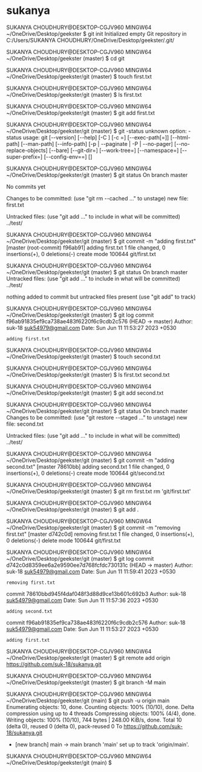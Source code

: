 # sukanya
SUKANYA CHOUDHURY@DESKTOP-CGJV960 MINGW64 ~/OneDrive/Desktop/geekster
$ git init
Initialized empty Git repository in C:/Users/SUKANYA CHOUDHURY/OneDrive/Desktop/geekster/.git/

SUKANYA CHOUDHURY@DESKTOP-CGJV960 MINGW64 ~/OneDrive/Desktop/geekster (master)
$ cd git

SUKANYA CHOUDHURY@DESKTOP-CGJV960 MINGW64 ~/OneDrive/Desktop/geekster/git (master)
$ touch first.txt

SUKANYA CHOUDHURY@DESKTOP-CGJV960 MINGW64 ~/OneDrive/Desktop/geekster/git (master)
$ ls
first.txt

SUKANYA CHOUDHURY@DESKTOP-CGJV960 MINGW64 ~/OneDrive/Desktop/geekster/git (master)
$ git add first.txt

SUKANYA CHOUDHURY@DESKTOP-CGJV960 MINGW64 ~/OneDrive/Desktop/geekster/git (master)
$ git -status
unknown option: -status
usage: git [--version] [--help] [-C <path>] [-c <name>=<value>]
           [--exec-path[=<path>]] [--html-path] [--man-path] [--info-path]
           [-p | --paginate | -P | --no-pager] [--no-replace-objects] [--bare]
           [--git-dir=<path>] [--work-tree=<path>] [--namespace=<name>]
           [--super-prefix=<path>] [--config-env=<name>=<envvar>]
           <command> [<args>]

SUKANYA CHOUDHURY@DESKTOP-CGJV960 MINGW64 ~/OneDrive/Desktop/geekster/git (master)
$ git status
On branch master

No commits yet

Changes to be committed:
  (use "git rm --cached <file>..." to unstage)
        new file:   first.txt

Untracked files:
  (use "git add <file>..." to include in what will be committed)
        ../test/


SUKANYA CHOUDHURY@DESKTOP-CGJV960 MINGW64 ~/OneDrive/Desktop/geekster/git (master)
$ git commit -m "adding first.txt"
[master (root-commit) f96ab91] adding first.txt
 1 file changed, 0 insertions(+), 0 deletions(-)
 create mode 100644 git/first.txt

SUKANYA CHOUDHURY@DESKTOP-CGJV960 MINGW64 ~/OneDrive/Desktop/geekster/git (master)
$ git status
On branch master
Untracked files:
  (use "git add <file>..." to include in what will be committed)
        ../test/

nothing added to commit but untracked files present (use "git add" to track)

SUKANYA CHOUDHURY@DESKTOP-CGJV960 MINGW64 ~/OneDrive/Desktop/geekster/git (master)
$ git log
commit f96ab91835ef9ca738ae483f6220f6c9cdb2c576 (HEAD -> master)
Author: suk-18 <suk54979@gmail.com>
Date:   Sun Jun 11 11:53:27 2023 +0530

    adding first.txt

SUKANYA CHOUDHURY@DESKTOP-CGJV960 MINGW64 ~/OneDrive/Desktop/geekster/git (master)
$ touch second.txt

SUKANYA CHOUDHURY@DESKTOP-CGJV960 MINGW64 ~/OneDrive/Desktop/geekster/git (master)
$ ls
first.txt  second.txt

SUKANYA CHOUDHURY@DESKTOP-CGJV960 MINGW64 ~/OneDrive/Desktop/geekster/git (master)
$ git add second.txt

SUKANYA CHOUDHURY@DESKTOP-CGJV960 MINGW64 ~/OneDrive/Desktop/geekster/git (master)
$ git status
On branch master
Changes to be committed:
  (use "git restore --staged <file>..." to unstage)
        new file:   second.txt

Untracked files:
  (use "git add <file>..." to include in what will be committed)
        ../test/


SUKANYA CHOUDHURY@DESKTOP-CGJV960 MINGW64 ~/OneDrive/Desktop/geekster/git (master)
$ git commit -m "adding second.txt"
[master 78610bb] adding second.txt
 1 file changed, 0 insertions(+), 0 deletions(-)
 create mode 100644 git/second.txt

SUKANYA CHOUDHURY@DESKTOP-CGJV960 MINGW64 ~/OneDrive/Desktop/geekster/git (master)
$ git rm first.txt
rm 'git/first.txt'

SUKANYA CHOUDHURY@DESKTOP-CGJV960 MINGW64 ~/OneDrive/Desktop/geekster/git (master)
$ git add .

SUKANYA CHOUDHURY@DESKTOP-CGJV960 MINGW64 ~/OneDrive/Desktop/geekster/git (master)
$ git commit -m "removing first.txt"
[master d742c0d] removing first.txt
 1 file changed, 0 insertions(+), 0 deletions(-)
 delete mode 100644 git/first.txt

SUKANYA CHOUDHURY@DESKTOP-CGJV960 MINGW64 ~/OneDrive/Desktop/geekster/git (master)
$ git log
commit d742c0d8359ee6a2e9590ee7d768fcfdc730131c (HEAD -> master)
Author: suk-18 <suk54979@gmail.com>
Date:   Sun Jun 11 11:59:41 2023 +0530

    removing first.txt

commit 78610bbd945f4daf048f3d88d9ce13b601c692b3
Author: suk-18 <suk54979@gmail.com>
Date:   Sun Jun 11 11:57:36 2023 +0530

    adding second.txt

commit f96ab91835ef9ca738ae483f6220f6c9cdb2c576
Author: suk-18 <suk54979@gmail.com>
Date:   Sun Jun 11 11:53:27 2023 +0530

    adding first.txt

SUKANYA CHOUDHURY@DESKTOP-CGJV960 MINGW64 ~/OneDrive/Desktop/geekster/git (master)
$ git remote add origin https://github.com/suk-18/sukanya.git

SUKANYA CHOUDHURY@DESKTOP-CGJV960 MINGW64 ~/OneDrive/Desktop/geekster/git (master)
$ git branch -M main

SUKANYA CHOUDHURY@DESKTOP-CGJV960 MINGW64 ~/OneDrive/Desktop/geekster/git (main)
$ git push -u origin main
Enumerating objects: 10, done.
Counting objects: 100% (10/10), done.
Delta compression using up to 4 threads
Compressing objects: 100% (4/4), done.
Writing objects: 100% (10/10), 744 bytes | 248.00 KiB/s, done.
Total 10 (delta 0), reused 0 (delta 0), pack-reused 0
To https://github.com/suk-18/sukanya.git
 * [new branch]      main -> main
branch 'main' set up to track 'origin/main'.

SUKANYA CHOUDHURY@DESKTOP-CGJV960 MINGW64 ~/OneDrive/Desktop/geekster/git (main)
$
